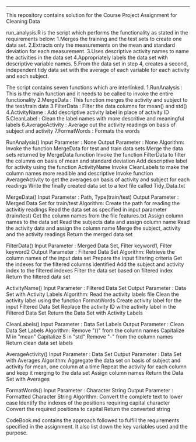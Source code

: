 --------------------------------------------------------------------------------------
This repository contains solution for the Course Project Assignment for Cleaning Data

run_analysis.R is the script which performs the functionality as stated in the requirements below:
1.Merges the training and the test sets to create one data set.
2.Extracts only the measurements on the mean and standard deviation for each measurement. 
3.Uses descriptive activity names to name the activities in the data set
4.Appropriately labels the data set with descriptive variable names. 
5.From the data set in step 4, creates a second, independent tidy data set with the average of each variable for each activity and each subject.


The script contains seven functions which are interlinked. 
1.RunAnalysis      : This is the main function and it needs to be called to invoke the entire functionality
2.MergeData        : This function merges the activity and subject to the test/train data
3.FilterData       : Filter the data columns for mean() and std()
4.ActivityName     : Add descriptive activity label in place of activity ID
5.CleanLabel       : Clean the label names with more descritive and meaningful labels
6.AverageActivity  : Average out the activity readings on basis of subject and activity
7.FormatWords      : Formats the words

RunAnalysis()
Input Parameter 	: None
Output Parameter 	: None
Algorithm:
Invoke the function MergeData for test and train data sets
Merge the data sets returned by MergeData function
Invoke the function FilterData to filter the columns on basis of mean and standard deviation
Add descriptive label for activity using the function ActivityName
Invoke CleanLabels to make the column names more readible and descriptive
Invoke function AverageActivity to get the averages on basis of activity and subject for each readings
Write the finally created data set to a text file called Tidy_Data.txt

MergeData()
Input Parameter		: Path, Type(train/test)
Output Parameter	: Merged Data Set for train/test
Algorithm:
Create the path for reading the activitiy readings
Read the data set as specified in input parameter (train/test)
Get the column names from the file features.txt
Assign column names to the data set
Read the subjects data and assign column name
Read the activity data and assign the column name
Merge the subject, activity and the activity readings
Return the merged data set

FilterData()
Input Parameter		: Merged Data Set, Filter keyword1, Filter keyword2
Output Parameter	: Filtered Data Set
Algorithm:
Retrieve the column names of the input data set
Prepare the input filtering criteria
Get the indexes for the filtered columns identified
Add the subject and activity index to the filtered indexes
Filter the data set based on filtered index
Return the filtered data set

ActivityName()
Input Parameter		: Filtered Data Set
Output Parameter	: Data Set with Activity Labels
Algorithm:
Read the activity labels file
Clean the activity label using the function FormatWords
Create activity label for the input Filtered Data Set
Replace the activity ID withe activity label in the Filtered Data Set
Return the Data Set with Activity Labels

CleanLabels()
Input Parameter		: Data Set Labels
Output	Parameter	: Clean Data Set Labels
Algorithm:
Remove "()" from the column names
Capitalize M in "mean"
Capitalize S in "std"
Remove "-" from the column names
Return clean data set labels

AverageActivity()
Input Parameter		: Data Set
Output Parameter	: Data Set with Averages
Algorithm:
Aggregate the data set on basis of subject and activity for mean, one column at a time
Repeat the activity for each column and keep it merging to the data set
Assign column names
Return the Data Set with Averages

FormatWords()
Input Parameter		: Character String
Output Parameter	: Formatted Character String
Algorithm:
Convert the complete text to lower case
Identify the indexes of the positions requiring capital character
Convert the required positions to capital
Return the converted string


CodeBook.md contains the approach followed to fulfill the requirements specified in the assignment. It also list down the key variables used and the purpose.


